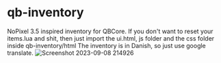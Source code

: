 # qb-inventory
NoPixel 3.5 inspired inventory for QBCore. If you don't want to reset your items.lua and shit, then just import the ui.html, js folder and the css folder inside qb-inventory/html
The inventory is in Danish, so just use google translate.
![Screenshot 2023-09-08 214926](https://github.com/rakdolv/qb-inventory/assets/99221281/9d5c05a0-7bb6-4fe3-8fe5-5cf8bbe9e693)

